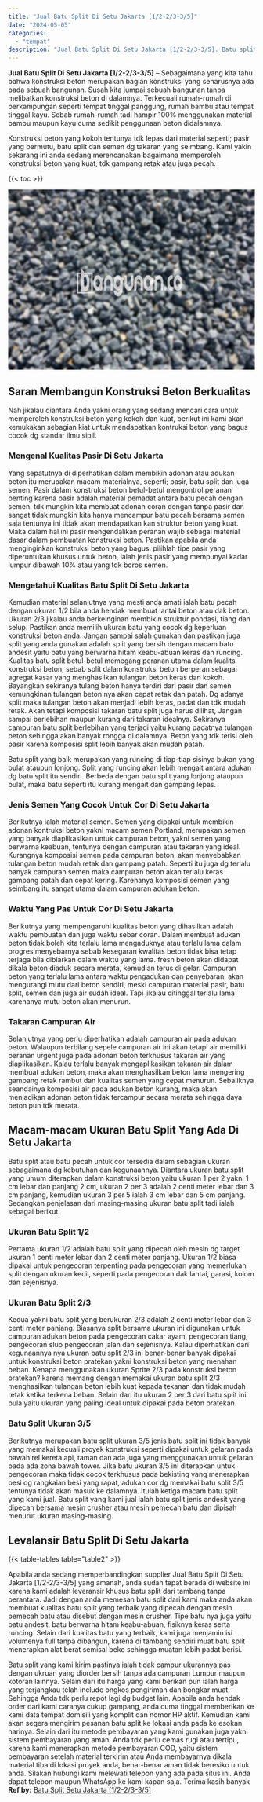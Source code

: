 ```yaml
---
title: "Jual Batu Split Di Setu Jakarta [1/2-2/3-3/5]"
date: "2024-05-05"
categories: 
  - "tempat"
description: "Jual Batu Split Di Setu Jakarta [1/2-2/3-3/5]. Batu split yang kami kirim pastinya ialah tidak campur ukurannya pas dengan ukruan yang diorder bersih tanpa a..."
---
```


**Jual Batu Split Di Setu Jakarta \[1/2-2/3-3/5\]** – Sebagaimana yang kita tahu bahwa konstruksi beton merupakan bagian konstruksi yang seharusnya ada pada sebuah bangunan. Susah kita jumpai sebuah bangunan tanpa melibatkan konstruksi beton di dalamnya. Terkecuali rumah-rumah di perkampungan seperti tempat tinggal panggung, rumah bambu atau tempat tinggal kayu. Sebab rumah-rumah tadi hampir 100% menggunakan material bambu maupun kayu cuma sedikit penggunaan beton didalamnya.

Konstruksi beton yang kokoh tentunya tdk lepas dari material seperti; pasir yang bermutu, batu split dan semen dg takaran yang seimbang. Kami yakin sekarang ini anda sedang merencanakan bagaimana memperoleh konstruksi beton yang kuat, tdk gampang retak atau juga pecah.

{{< toc >}}

![Jual Batu Split Di Setu Jakarta [1/2-2/3-3/5]](/images/jual-batu-split-01.png)

## Saran Membangun Konstruksi Beton Berkualitas

Nah jikalau diantara Anda yakni orang yang sedang mencari cara untuk memperoleh konstruksi beton yang kokoh dan kuat, berikut ini kami akan kemukakan sebagian kiat untuk mendapatkan kontruksi beton yang bagus cocok dg standar ilmu sipil.

### Mengenal Kualitas Pasir Di Setu Jakarta

Yang sepatutnya di diperhatikan dalam membikin adonan atau adukan beton itu merupakan macam materialnya, seperti; pasir, batu split dan juga semen. Pasir dalam konstruksi beton betul-betul mengontrol peranan penting karena pasir adalah material pemadat antara batu pecah dengan semen. tdk mungkin kita membuat adonan coran dengan tanpa pasir dan sangat tidak mungkin kita hanya mencampur batu pecah bersama semen saja tentunya ini tidak akan mendapatkan kan struktur beton yang kuat. Maka dalam hal ini pasir mengendalikan peranan wajib sebagai material dasar dalam pembuatan konstruksi beton. Pastikan apabila anda menginginkan konstruksi beton yang bagus, pilihlah tipe pasir yang diperuntukan khusus untuk beton, ialah jenis pasir yang mempunyai kadar lumpur dibawah 10% atau yang tdk boros semen.

### Mengetahui Kualitas Batu Split Di Setu Jakarta

Kemudian material selanjutnya yang mesti anda amati ialah batu pecah dengan ukuran 1/2 bila anda hendak membuat lantai beton atau dak beton. Ukuran 2/3 jikalau anda berkeinginan membikin struktur pondasi, tiang dan selup. Pastikan anda memilih ukuran batu yang cocok dg keperluan konstruksi beton anda. Jangan sampai salah gunakan dan pastikan juga split yang anda gunakan adalah split yang bersih dengan macam batu andesit yaitu batu yang berwarna hitam keabu-abuan keras dan runcing. Kualitas batu split betul-betul memegang peranan utama dalam kualits konstruksi beton, sebab split dalam konstruksi beton berperan sebagai agregat kasar yang menghasilkan tulangan beton keras dan kokoh. Bayangkan sekiranya tulang beton hanya terdiri dari pasir dan semen kemungkinan tulangan beton nya akan cepat retak dan patah. Dg adanya split maka tulangan beton akan menjadi lebih keras, padat dan tdk mudah retak. Akan tetapi komposisi takaran batu split juga harus dilihat, Jangan sampai berlebihan maupun kurang dari takaran idealnya. Sekiranya campuran batu split berlebihan yang terjadi yaitu kurang padatnya tulangan beton sehingga akan banyak rongga di dalamnya. Beton yang tdk terisi oleh pasir karena komposisi split lebih banyak akan mudah patah.

Batu split yang baik merupakan yang runcing di tiap-tiap sisinya bukan yang bulat ataupun lonjong. Split yang runcing akan lebih mengait antara adukan dg batu split itu sendiri. Berbeda dengan batu split yang lonjong ataupun bulat, maka batu seperti itu kurang mengait dan gampang lepas.

### Jenis Semen Yang Cocok Untuk Cor Di Setu Jakarta

Berikutnya ialah material semen. Semen yang dipakai untuk membikin adonan kontruksi beton yakni macam semen Portland, merupakan semen yang banyak diaplikasikan untuk campuran beton, yakni semen yang berwarna keabuan, tentunya dengan campuran atau takaran yang ideal. Kurangnya komposisi semen pada campuran beton, akan menyebabkan tulangan beton mudah retak dan gampang patah. Seperti itu juga dg terlalu banyak campuran semen maka campuran beton akan terlalu keras gampang patah dan cepat kering. Karenanya komposisi semen yang seimbang itu sangat utama dalam campuran adukan beton.

### Waktu Yang Pas Untuk Cor Di Setu Jakarta

Berikutnya yang mempengaruhi kualitas beton yang dihasilkan adalah waktu pembuatan dan juga waktu sebar coran. Dalam membuat adukan beton tidak boleh kita terlalu lama mengaduknya atau terlalu lama dalam progres menyebarnya sebab kesegaran kwalitas beton tidak bisa tetap terjaga bila dibiarkan dalam waktu yang lama. fresh beton akan didapat dikala beton diaduk secara merata, kemudian terus di gelar. Campuran beton yang terlalu lama antara waktu pengadukan dan penyebaran, akan mengurangi mutu dari beton sendiri, meski campuran material pasir, batu split, semen dan juga air sudah ideal. Tapi jikalau ditinggal terlalu lama karenanya mutu beton akan menurun.

### Takaran Campuran Air

Selanjutnya yang perlu diperhatikan adalah campuran air pada adukan beton. Walaupun terbilang sepele campuran air ini akan tetapi air memiliki peranan urgent juga pada adonan beton terkhusus takaran air yang diaplikasikan. Kalau terlalu banyak mengaplikasikan takaran air dalam membuat adukan beton, maka akan menghasilkan beton lama mengering gampang retak rambut dan kualitas semen yang cepat menurun. Sebaliknya seandainya komposisi air pada adukan beton kurang, maka akan menjadikan adonan beton tidak tercampur secara merata sehingga daya beton pun tdk merata.

## Macam-macam Ukuran Batu Split Yang Ada Di Setu Jakarta

Batu split atau batu pecah untuk cor tersedia dalam sebagian ukuran sebagaimana dg kebutuhan dan kegunaannya. Diantara ukuran batu split yang umum diterapkan dalam konstruksi beton yaitu ukuran 1 per 2 yakni 1 cm lebar dan panjang 2 cm, ukuran 2 per 3 adalah 2 centi meter lebar dan 3 cm panjang, kemudian ukuran 3 per 5 ialah 3 cm lebar dan 5 cm panjang. Sedangkan penjelasan dari masing-masing ukuran batu split tadi ialah sebagai berikut.

### Ukuran Batu Split 1/2

Pertama ukuran 1/2 adalah batu split yang dipecah oleh mesin dg target ukuran 1 centi meter lebar dan 2 centi meter panjang. Ukuran 1/2 biasa dipakai untuk pengecoran terpenting pada pengecoran yang memerlukan split dengan ukuran kecil, seperti pada pengecoran dak lantai, garasi, kolom dan sejenisnya.

### Ukuran Batu Split 2/3

Kedua yakni batu split yang berukuran 2/3 adalah 2 centi meter lebar dan 3 centi meter panjang. Biasanya split bersama ukuran ini digunakan untuk campuran adukan beton pada pengecoran cakar ayam, pengecoran tiang, pengecoran slup pengecoran jalan dan sejenisnya. Kalau diperhatikan dari kegunaannya nya ukuran batu split 2/3 ini benar-benar banyak dipakai untuk konstruksi beton pratekan yakni konstruksi beton yang menahan beban. Kenapa menggunakan ukuran Sprite 2/3 pada konstruksi beton pratekan? karena memang dengan memakai ukuran batu split 2/3 menghasilkan tulangan beton lebih kuat kepada tekanan dan tidak mudah retak ketika terkena beban. Selain dari itu ukuran 2 per 3 dari batu split ini pula yaitu ukuran yang paling ideal untuk dipakai pada beton pratekan.

### Batu Split Ukuran 3/5

Berikutnya merupakan batu split ukuran 3/5 jenis batu split ini tidak banyak yang memakai kecuali proyek konstruksi seperti dipakai untuk gelaran pada bawah rel kereta api, taman dan ada juga yang menggunakan untuk gelaran pada ada zona bawah tower. Jika batu ukuran 3/5 ini diterapkan untuk pengecoran maka tidak cocok terkhusus pada bekisting yang menerapkan besi dg rangkaian besi yang rapat, adukan cor dg memakai batu split 3/5 tentunya tidak akan masuk ke dalamnya. Itulah ketiga macam batu split yang kami jual. Batu split yang kami jual ialah batu split jenis andesit yang dipecah bersama mesin crusher atau mesin pemecah batu dan dipisah menurut ukuran masing-masing.

## Levalansir Batu Split Di Setu Jakarta

{{< table-tables table="table2" >}}

Apabila anda sedang memperbandingkan supplier Jual Batu Split Di Setu Jakarta \[1/2-2/3-3/5\] yang amanah, anda sudah tepat berada di website ini karena kami adalah leveransir khusus batu split dari tambang tanpa perantara. Jadi dengan anda memesan batu split dari kami maka anda akan membuat kualitas batu split yang terbaik yang dipecah dengan mesin pemecah batu atau disebut dengan mesin crusher. Tipe batu nya juga yaitu batu andesit, batu berwarna hitam keabu-abuan, fisiknya keras serta runcing. Selain dari kualitas batu yang terbaik, kami juga menjamin isi volumenya full tanpa dibangun, karena di tambang sendiri muat batu split menerapkan alat berat semisal beko sehingga muatan lebih padat berisi.

Batu split yang kami kirim pastinya ialah tidak campur ukurannya pas dengan ukruan yang diorder bersih tanpa ada campuran Lumpur maupun kotoran lainnya. Selain dari itu harga yang kami berikan pun ialah harga yang terjangkau telah include ongkos pengiriman dan bongkar muat. Sehingga Anda tdk perlu repot lagi dg budget lain. Apabila anda hendak order dari kami caranya cukup gampang, anda cuma tinggal memberikan ke kami data tempat domisili yang komplit dan nomor HP aktif. Kemudian kami akan segera mengirim pesanan batu split ke lokasi anda pada ke esokan harinya. Selain dari itu metode pembayaran yang kami gunakan juga yakni sistem pembayaran yang aman. Anda tdk perlu cemas rugi atau tertipu, karena kami menerapkan metode pembayaran COD, yaitu sistem pembayaran setelah material terkirim atau Anda membayarnya dikala material tiba di lokasi proyek anda, benar-benar aman tidak beresiko untuk anda. Silakan hubungi kami melewati telepon yang ada pada situs ini. Anda dapat telepon maupun WhatsApp ke kami kapan saja. Terima kasih banyak
**Ref by:** [Batu Split Setu Jakarta [1/2-2/3-3/5]](https://id.wikipedia.org/wiki/Batu)
